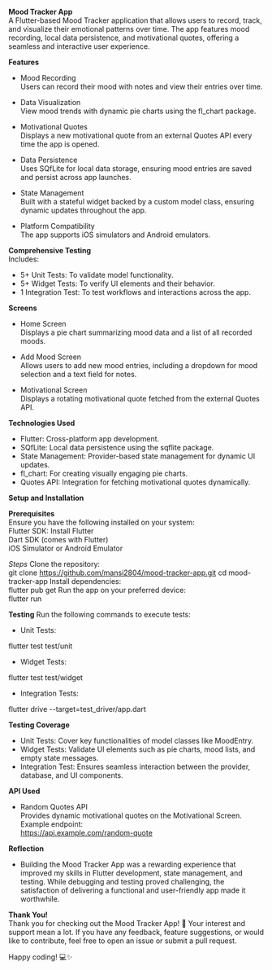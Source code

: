 **Mood Tracker App**
<br>
A Flutter-based Mood Tracker application that allows users to record, track, and visualize their emotional patterns over time. The app features mood recording, local data persistence, and motivational quotes, offering a seamless and interactive user experience. <br>
   
**Features**
<br>  
- Mood Recording<br> Users can record their mood with notes and view their entries over time.<br>

- Data Visualization<br> View mood trends with dynamic pie charts using the fl_chart package.<br>

- Motivational Quotes<br> Displays a new motivational quote from an external Quotes API every time the app is opened.<br>

- Data Persistence<br> Uses SQfLite for local data storage, ensuring mood entries are saved and persist across app launches.<br>

- State Management<br> Built with a stateful widget backed by a custom model class, ensuring dynamic updates throughout the app.<br>

- Platform Compatibility<br> The app supports iOS simulators and Android emulators.<br>

**Comprehensive Testing**<br> Includes:<br>

- 5+ Unit Tests: To validate model functionality.
- 5+ Widget Tests: To verify UI elements and their behavior.
- 1 Integration Test: To test workflows and interactions across the app.

**Screens** <br>

- Home Screen<br> Displays a pie chart summarizing mood data and a list of all recorded moods.

- Add Mood Screen<br> Allows users to add new mood entries, including a dropdown for mood selection and a text field for notes.

- Motivational Screen<br> Displays a rotating motivational quote fetched from the external Quotes API.

**Technologies Used** <br>
- Flutter: Cross-platform app development.<br>
- SQfLite: Local data persistence using the sqflite package.<br>
- State Management: Provider-based state management for dynamic UI updates.<br>
- fl_chart: For creating visually engaging pie charts.<br>
- Quotes API: Integration for fetching motivational quotes dynamically.

**Setup and Installation** <br>

**Prerequisites**<br>
Ensure you have the following installed on your system:
<br>
Flutter SDK: Install Flutter<br>
Dart SDK (comes with Flutter)<br>
iOS Simulator or Android Emulator

*Steps*
Clone the repository:<br>
git clone https://github.com/mansi2804/mood-tracker-app.git
cd mood-tracker-app
Install dependencies:<br>
flutter pub get
Run the app on your preferred device:<br>
flutter run


**Testing**
Run the following commands to execute tests:

- Unit Tests:<br>

flutter test test/unit

- Widget Tests:<br>

flutter test test/widget

- Integration Tests:<br>

flutter drive --target=test_driver/app.dart

**Testing Coverage**

- Unit Tests: Cover key functionalities of model classes like MoodEntry.<br>
- Widget Tests: Validate UI elements such as pie charts, mood lists, and empty state messages.<br>
- Integration Test: Ensures seamless interaction between the provider, database, and UI components. <br>

**API Used**

- Random Quotes API<br> Provides dynamic motivational quotes on the Motivational Screen.<br> Example endpoint:<br> https://api.example.com/random-quote<br>
  
**Reflection**

- Building the Mood Tracker App was a rewarding experience that improved my skills in Flutter development, state management, and testing. While debugging and testing proved challenging, the satisfaction of delivering a functional and user-friendly app made it worthwhile.

**Thank You!**<br>
Thank you for checking out the Mood Tracker App! 🎉 Your interest and support mean a lot. If you have any feedback, feature suggestions, or would like to contribute, feel free to open an issue or submit a pull request.
<br>

Happy coding! 💻✨
